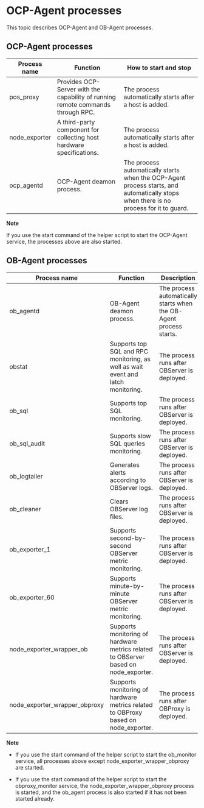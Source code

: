OCP-Agent processes 
========================================

This topic describes OCP-Agent and OB-Agent processes.

OCP-Agent processes 
----------------------------------------



| Process name  |                                    Function                                     |                                                         How to start and stop                                                         |
|---------------|---------------------------------------------------------------------------------|---------------------------------------------------------------------------------------------------------------------------------------|
| pos_proxy     | Provides OCP-Server with the capability of running remote commands through RPC. | The process automatically starts after a host is added.                                                                               |
| node_exporter | A third-party component for collecting host hardware specifications.            | The process automatically starts after a host is added.                                                                               |
| ocp_agentd    | OCP-Agent deamon process.                                                       | The process automatically starts when the OCP-Agent process starts, and automatically stops when there is no process for it to guard. |


**Note**



If you use the start command of the helper script to start the OCP-Agent service, the processes above are also started.

OB-Agent processes 
---------------------------------------



|         Process name          |                                      Function                                       |                            Description                             |
|-------------------------------|-------------------------------------------------------------------------------------|--------------------------------------------------------------------|
| ob_agentd                     | OB-Agent deamon process.                                                            | The process automatically starts when the OB-Agent process starts. |
| obstat                        | Supports top SQL and RPC monitoring,  as well as wait event and latch monitoring.   | The process runs after OBServer is deployed.                       |
| ob_sql                        | Supports top SQL monitoring.                                                        | The process runs after OBServer is deployed.                       |
| ob_sql_audit                  | Supports slow SQL queries monitoring.                                               | The process runs after OBServer is deployed.                       |
| ob_logtailer                  | Generates alerts according to OBServer logs.                                        | The process runs after OBServer is deployed.                       |
| ob_cleaner                    | Clears OBServer log files.                                                          | The process runs after OBServer is deployed.                       |
| ob_exporter_1                 | Supports second-by-second OBServer metric monitoring.                               | The process runs after OBServer is deployed.                       |
| ob_exporter_60                | Supports minute-by-minute OBServer metric monitoring.                               | The process runs after OBServer is deployed.                       |
| node_exporter_wrapper_ob      | Supports monitoring of hardware metrics related to OBServer based on node_exporter. | The process runs after OBServer is deployed.                       |
| node_exporter_wrapper_obproxy | Supports monitoring of hardware metrics related to OBProxy based on node_exporter.  | The process runs after OBProxy is deployed.                        |


**Note**



* If you use the start command of the helper script to start the ob_monitor service, all processes above except node_exporter_wrapper_obproxy are started.

  

* If you use the start command of the helper script to start the obproxy_monitor service, the node_exporter_wrapper_obproxy process is started, and the ob_agent process is also started if it has not been started already.

  




